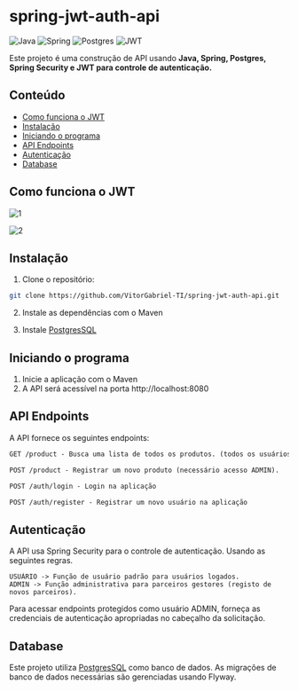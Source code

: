 # spring-jwt-auth-api
 

![Java](https://img.shields.io/badge/java-%23ED8B00.svg?style=for-the-badge&logo=openjdk&logoColor=white)
![Spring](https://img.shields.io/badge/spring-%236DB33F.svg?style=for-the-badge&logo=spring&logoColor=white)
![Postgres](https://img.shields.io/badge/postgres-%23316192.svg?style=for-the-badge&logo=postgresql&logoColor=white)
![JWT](https://img.shields.io/badge/JWT-black?style=for-the-badge&logo=JSON%20web%20tokens)


Este projeto é uma construção de API usando **Java, Spring, Postgres, Spring Security e JWT para controle de autenticação.**

## Conteúdo

- [Como funciona o JWT](#como-funciona-o-jwt)
- [Instalação](#instalação)
- [Iniciando o programa](#iniciando-o-programa)
- [API Endpoints](#api-endpoints)
- [Autenticação](#autenticação)
- [Database](#database)

## Como funciona o JWT

![1](https://github.com/VitorGabriel-TI/spring-jwt-auth-api/assets/128819057/69ae219d-2a88-4f3c-8dd4-00603b0b1fdd)

![2](https://github.com/VitorGabriel-TI/spring-jwt-auth-api/assets/128819057/b5f01200-837e-4f17-a896-18a29895a11d)

## Instalação

1. Clone o repositório:

```bash
git clone https://github.com/VitorGabriel-TI/spring-jwt-auth-api.git
```

2. Instale as dependências com o Maven

3. Instale [PostgresSQL](https://www.postgresql.org/)

## Iniciando o programa

1. Inicie a aplicação com o Maven
2. A API será acessível na porta http://localhost:8080


## API Endpoints
A API fornece os seguintes endpoints:

```markdown
GET /product - Busca uma lista de todos os produtos. (todos os usuários autenticados)

POST /product - Registrar um novo produto (necessário acesso ADMIN).

POST /auth/login - Login na aplicação

POST /auth/register - Registrar um novo usuário na aplicação
```

## Autenticação
A API usa Spring Security para o controle de autenticação. Usando as seguintes regras.

```
USUÁRIO -> Função de usuário padrão para usuários logados.
ADMIN -> Função administrativa para parceiros gestores (registo de novos parceiros).
```
Para acessar endpoints protegidos como usuário ADMIN, forneça as credenciais de autenticação apropriadas no cabeçalho da solicitação.

## Database
Este projeto utiliza [PostgresSQL](https://www.postgresql.org/) como banco de dados. As migrações de banco de dados necessárias são gerenciadas usando Flyway.



